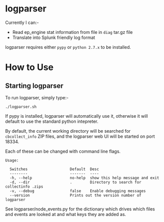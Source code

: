 # logparser

Currently I can:-

 * Read ep\_engine stat information from  file in `diag` tar.gz file
 * Translate into Splunk friendly log format

 
logparser requires either `pypy` or `python 2.7.x` to be installed. 
 
	
# How to Use

## Starting logparser

To run logparser, simply type:-

    ./logparser.sh
    
If pypy is installed, logparser will automatically use it, otherwise it will default to use the standard python intepreter.    

By default, the current working directory will be searched for
`cbcollect_info` ZIP files, and the logparser web UI will be started on
port 18334.

Each of these can be changed with command line flags.

    Usage:

      Switches                   Default  Desc
      --------                   -------  ----
      -h, --help                 no-help  show this help message and exit
      -d, --dir                  .        Directory to search for collectinfo .zips
      -v, --debug                false    Enable debugging messages
      --version                  Prints out the version number of logparser

See logparser/node_events.py for the dictionary which drives which files and events are looked at and what keys they are added as.

